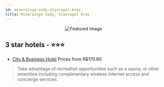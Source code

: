 ```yaml
---
id: mineralnye-vody-stavropol-krai
title: Mineralnye Vody, Stavropol Krai
---
```


<center><img src="https://i.travelapi.com/hotels/17000000/16110000/16101300/16101221/c1c1660a_z.jpg" alt="Featured Image" /></center>


##  3 star hotels - ⭐️⭐️⭐️

-    [City & Business Hotel](https://us.hurb.com/hotels/mineralnye-vody/city-business-hotel-JNP-JP304810?cmp=18055) Prices from R$170.60
   > Take advantage of recreation opportunities such as a sauna, or other amenities including complimentary wireless Internet access and concierge services.
